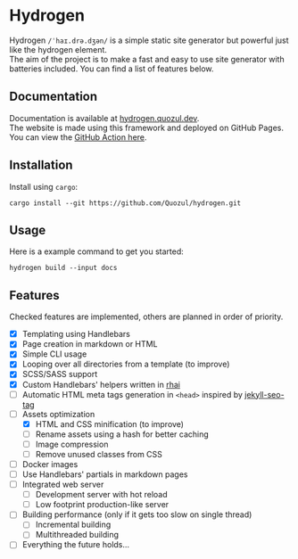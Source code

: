 # Hydrogen
Hydrogen `/ˈhaɪ.drə.dʒən/` is a simple static site generator but powerful just like the hydrogen element.  
The aim of the project is to make a fast and easy to use site generator with batteries included.
You can find a list of features below.

## Documentation
Documentation is available at [hydrogen.quozul.dev](https://hydrogen.quozul.dev/).  
The website is made using this framework and deployed on GitHub Pages.
You can view the [GitHub Action here](/.github/workflows/gh-pages.yml).

## Installation
Install using `cargo`:
```shell
cargo install --git https://github.com/Quozul/hydrogen.git
```

## Usage
Here is a example command to get you started:

```shell
hydrogen build --input docs
```

## Features
Checked features are implemented, others are planned in order of priority.

- [x] Templating using Handlebars
- [x] Page creation in markdown or HTML
- [x] Simple CLI usage
- [x] Looping over all directories from a template (to improve)
- [x] SCSS/SASS support
- [x] Custom Handlebars' helpers written in [rhai](https://rhai.rs/)
- [ ] Automatic HTML meta tags generation in `<head>` inspired by [jekyll-seo-tag](https://github.com/jekyll/jekyll-seo-tag)
- [ ] Assets optimization
  - [x] HTML and CSS minification (to improve)
  - [ ] Rename assets using a hash for better caching
  - [ ] Image compression
  - [ ] Remove unused classes from CSS
- [ ] Docker images
- [ ] Use Handlebars' partials in markdown pages
- [ ] Integrated web server
  - [ ] Development server with hot reload
  - [ ] Low footprint production-like server
- [ ] Building performance (only if it gets too slow on single thread)
  - [ ] Incremental building
  - [ ] Multithreaded building
- [ ] Everything the future holds…

